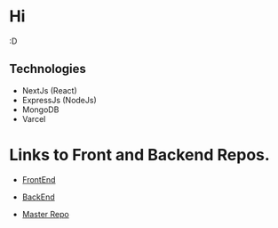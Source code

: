 # Hi

:D

## Technologies

- NextJs (React)
- ExpressJs (NodeJs)
- MongoDB
- Varcel

# Links to Front and Backend Repos.

- [FrontEnd](https://github.com/Felisong/frontend-react)

- [BackEnd](https://github.com/Felisong/backend-express)

- [Master Repo](https://github.com/Felisong/portfolio-site)
